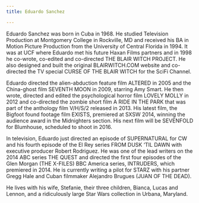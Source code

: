 ```yaml
---
title: Eduardo Sanchez

---
```

Eduardo Sanchez was born in Cuba in 1968.  He studied Television Production at Montgomery College in Rockville, MD and received his BA in Motion Picture Production from the University of Central Florida in 1994. 
It was at UCF where Eduardo met his future Haxan Films partners and in 1998 he co-wrote, co-edited and co-directed THE BLAIR WITCH PROJECT.  He also designed and built the original BLAIRWITCH.COM website and co-directed the TV special CURSE OF THE BLAIR WITCH for the SciFi Channel.  

Eduardo directed the alien-abduction feature film ALTERED in 2005 and the China-ghost film SEVENTH MOON in 2009, starring Amy Smart.  He then wrote, directed and edited the psychological horror film LOVELY MOLLY in 2012 and co-directed the zombie short film A RIDE IN THE PARK that was part of the anthology film V/H/S/2 released in 2013.  His latest film, the Bigfoot found footage film EXISTS, premiered at SXSW 2014, winning the audience award in the Midnighters section. His next film will be SEVENFOLD for Blumhouse, scheduled to shoot in 2016.

In television, Eduardo just directed an episode of SUPERNATURAL for CW and his fourth episode of the El Rey series FROM DUSK ‘TIL DAWN with executive producer Robert Rodriguez. He was one of the lead writers on the 2014 ABC series THE QUEST and directed the first four episodes of the Glen Morgan (THE X-FILES) BBC America series, INTRUDERS, which premiered in 2014. He is currently writing a pilot for STARZ with his partner Gregg Hale and Cuban filmmaker Alejandro Brugues (JUAN OF THE DEAD). 

He lives with his wife, Stefanie, their three children, Bianca, Lucas and Lennon, and a ridiculously large Star Wars collection in Urbana, Maryland.